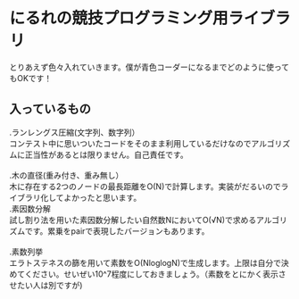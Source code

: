 # にるれの競技プログラミング用ライブラリ
とりあえず色々入れていきます。僕が青色コーダーになるまでどのように使ってもOKです！
## 入っているもの
.ランレングス圧縮(文字列、数字列）<br>
  コンテスト中に思いついたコードをそのまま利用しているだけなのでアルゴリズムに正当性があるとは限りません。自己責任です。<br>
  <br>
.木の直径(重み付き、重み無し）<br>
  木に存在する2つのノードの最長距離をO(N)で計算します。実装がだるいのでライブラリ化してよかったと思います。
  <br>
.素因数分解<br>
  試し割り法を用いた素因数分解したい自然数NにおいてO(√N)で求めるアルゴリズムです。累乗をpairで表現したバージョンもあります。
  <br>  
.素数列挙<br>
  エラトステネスの篩を用いて素数をO(NloglogN)で生成します。上限は自分で決めてください。せいぜい10^7程度にしておきましょう。（素数をとにかく表示させたい人は別ですが)<br>

  
